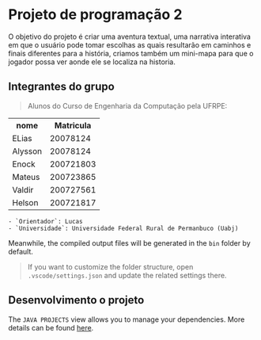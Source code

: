 # Projeto de programação 2

O objetivo do projeto é criar uma aventura textual, uma narrativa interativa em que o usuário pode tomar escolhas as quais resultarão em caminhos e finais diferentes para a história, criamos também um mini-mapa para que o jogador possa ver aonde ele se localiza na historia.

## Integrantes do grupo

> Alunos do Curso de Engenharia da Computação pela UFRPE:

<table>
        <tr>
            <th>nome</th>
            <th>Matricula</th>
        </tr>
            <tr>
                <td>ELias</td>
                <td>20078124</td>
            </tr>
             <tr>
                <td>Alysson</td>
                <td>20078124</td>
            </tr>
             <tr>
                <td>Enock</td>
                <td>200721803</td>
            </tr>
            <tr>
                <td>Mateus</td>
                <td>200723865</td>
            </tr>
             <tr>
                <td>Valdir</td>
                <td>200727561</td>
            </tr>
              <tr>
                <td>Helson</td>
                <td>200721817</td>
            </tr>
</table>

    - `Orientador`: Lucas 
    - `Universidade`: Universidade Federal Rural de Permanbuco (Uabj)

Meanwhile, the compiled output files will be generated in the `bin` folder by default.

> If you want to customize the folder structure, open `.vscode/settings.json` and update the related settings there.

## Desenvolvimento o projeto

The `JAVA PROJECTS` view allows you to manage your dependencies. More details can be found [here](https://github.com/microsoft/vscode-java-dependency#manage-dependencies).
